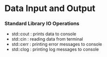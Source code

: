 # Data Input and Output

### Standard Library IO Operations

- std::cout :  prints data to console
- std::cin  :  reading data from terminal
- std::cerr :  printing error messages to console
- std::clog :  printing log messages to console